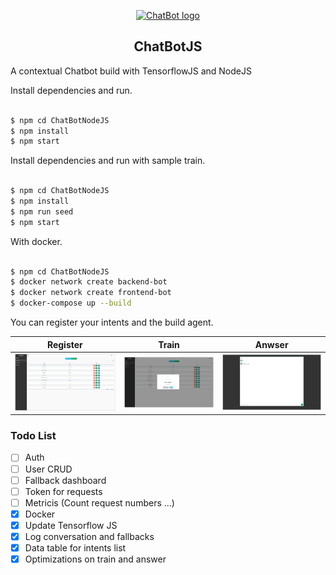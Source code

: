<p align="center"><a href="#" target="_blank" rel="noopener noreferrer"><img width="500" src="https://i.ytimg.com/vi/656l4IfhM10/maxresdefault.jpg" alt="ChatBot logo"></a></p>

<p align="center">

</p>

<h2 align="center">ChatBotJS</h2>

A contextual Chatbot build with TensorflowJS and NodeJS

Install dependencies and run.

```sh

$ npm cd ChatBotNodeJS
$ npm install
$ npm start

```

Install dependencies and run with sample train.

```sh

$ npm cd ChatBotNodeJS
$ npm install
$ npm run seed
$ npm start

```

With docker.

```sh

$ npm cd ChatBotNodeJS
$ docker network create backend-bot
$ docker network create frontend-bot
$ docker-compose up --build

```

You can register your intents and the build agent.

| Register      | Train      | Anwser      |
|------------|-------------|-------------|
| <img src="./images/trainlist.PNG" width="500"> | <img src="./images/build.PNG" width="500"> | <img src="./images/chat.PNG" width="500"> |


### Todo List

- [ ] Auth
- [ ] User CRUD
- [ ] Fallback dashboard
- [ ] Token for requests
- [ ] Metricis (Count request numbers ...)
- [X] Docker
- [X] Update Tensorflow JS
- [X] Log conversation and fallbacks
- [X] Data table for intents list
- [X] Optimizations on train and answer